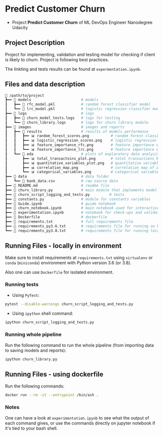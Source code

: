 # Predict Customer Churn

- Project **Predict Customer Churn** of ML DevOps Engineer Nanodegree Udacity

## Project Description

Project for implementing, validation and testing model for checking if client is likely to churn. Project is following best practices.

The linkting and tests results can be found at `expermentation.ipynb`.

## Files and data description

```bash
📂 /path/to/project
┣━━ 📂 models                       # models
┃   ┣━━ 🔢 rfc_model.pkl            # random forest classifier model
┃   ┗━━ 🔢 lrc_model.pkl            # logistic regression classifier model
┣━━ 📂 logs                         # logs
┃   ┣━━ 📄 churn_model_tests.logs   # logs for testing
┃   ┗━━ 📄 churn_library.logs       # logs for churn library module
┣━━ 📂 images                       # images and reports
┃   ┣━━ 📂 results                  # results of models performance
┃   ┃   ┣━━ 📊 random_forest_scores.png          # random forest classifier model scores 
┃   ┃   ┣━━ 📊 logistic_regression_scores.png    # logistic regression classifier model scores
┃   ┃   ┣━━ 📊 feature_importance_rfc.png        # feature importance of RFC model
┃   ┃   ┗━━ 📊 feature_importance_lrc.png        # feature importance of LGC model
┃   ┗━━ 📂 eda                      # plots of explaratory data analysis
┃       ┣━━ 📊 total_transactoins_plot.png       # total transactions KDE plot
┃       ┣━━ 📊 quantitative_variables_plot.png   # quantitative variables histogram plot
┃       ┣━━ 📊 correlation_map.png               # correlation map of all variables
┃       ┗━━ 📊 categorical_variables.png         # categorical variables bar plot
┣━━ 📂 data                         # data folder
┃   ┗━━ 📄 bank_data.csv            # raw source data
┣━━ 📄 README.md                    # readme file
┣━━ 🐍 churn_library.py             # main module that implements model pipeline
┣━━ 🐍 churn_script_logging_and_tests.py         # tests
┣━━ 🐍 constants.py                 # module for constants variables
┣━━ 📄 Guide.ipynb                  # guide notebook
┣━━ 📄 churn_notebook.ipynb         # main notebook used for interactive implementation
┣━━ 📄 experimentation.ipynb        # notebook for check-ups and validations
┣━━ 🐋 Dockerfile                   # dockerfile
┣━━ 📄 requirements.txt             # full requirements file
┣━━ 📄 requirements_py3.6.txt       # requirements file for running on Udacity servers
┗━━ 📄 requirements_py3.8.txt       # requirements file for running locally (not complete)
```


## Running Files - locally in environment

Make sure to install requirements at `requirements.txt` using `virtualenv` or `conda` (`miniconda`) environment with Python version 3.6 (or 3.8).

Also one can use `Dockerfile` for isolated environment.



### Running tests

- Using `PyTest`:
```bash
pytest --disable-warnings churn_script_logging_and_tests.py
```

- Using `ipython` shell command:
```bash
ipython churn_script_logging_and_tests.py
```

### Running whole pipeline

Run the following command to run the whole pipeline (from importing data to saving models and reports):
```bash
ipython churn_library.py
```

## Running Files - using dockerfile

Run the following commands:
```bash
docker run --rm -it --entrypoint /bin/ash .
```

### Notes
One can have a look at `experimentation.ipynb` to see what the output of each command gives, or use the commands directly on jupyter notebook if it's tied to your bash shell.